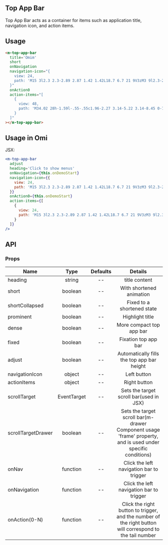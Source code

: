 ## Top App Bar

Top App Bar acts as a container for items such as application title, navigation icon, and action items.

## Usage

```html
<m-top-app-bar
  title='Omim'
  short
  onNavigation
  navigation-icon="{
    view: 24,
    path: 'M15 3l2.3 2.3-2.89 2.87 1.42 1.42L18.7 6.7 21 9V3zM3 9l2.3-2.3 2.87 2.89 1.42-1.42L6.7 5.3 9 3H3zm6 12l-2.3-2.3 2.89-2.87-1.42-1.42L5.3 17.3 3 15v6zm12-6l-2.3 2.3-2.87-2.89-1.42 1.42 2.89 2.87L15 21h6z'
  }"
  onAction0
  action-items="[
    {
      view: 48,
      path: 'M34.02 28h-1.59l-.55-.55c1.96-2.27 3.14-5.22 3.14-8.45 0-7.18-5.82-12.99-13-12.99S9.03 12 9.02 19H4l7.68 8L20 19h-6.98c.01-5 4.03-8.99 9-8.99s9 4.03 9 9-4.03 9-9 9c-1.29 0-2.52-.28-3.63-.77l-2.96 2.96c1.93 1.14 4.18 1.81 6.59 1.81 3.23 0 6.17-1.18 8.44-3.13l.54.54V31l10.01 9.98L43.99 38l-9.97-10z'
    }
  ]"
></m-top-app-bar>
```

## Usage in Omi

JSX:

```jsx
<m-top-app-bar
  adjust
  heading='Click to show menus'
  onNavigation={this.onDemoStart}
  navigation-icon={{
    view: 24,
    path: 'M15 3l2.3 2.3-2.89 2.87 1.42 1.42L18.7 6.7 21 9V3zM3 9l2.3-2.3 2.87 2.89 1.42-1.42L6.7 5.3 9 3H3zm6 12l-2.3-2.3 2.89-2.87-1.42-1.42L5.3 17.3 3 15v6zm12-6l-2.3 2.3-2.87-2.89-1.42 1.42 2.89 2.87L15 21h6z'
  }}
  onAction0={this.onDemoStart}
  action-items={[
    {
      view: 24,
      path: 'M15 3l2.3 2.3-2.89 2.87 1.42 1.42L18.7 6.7 21 9V3zM3 9l2.3-2.3 2.87 2.89 1.42-1.42L6.7 5.3 9 3H3zm6 12l-2.3-2.3 2.89-2.87-1.42-1.42L5.3 17.3 3 15v6zm12-6l-2.3 2.3-2.87-2.89-1.42 1.42 2.89 2.87L15 21h6z'
    }
  ]}
/>
```

## API

### Props

|  **Name**  | **Type**        | **Defaults**  | **Details**  |
| ------------- |:-------------:|:-----:|:-------------:|
| heading | string | -- | title content |
| short | boolean | -- | With shortened animation |
| shortCollapsed | boolean | -- | Fixed to a shortened state |
| prominent | boolean | -- | Highlight title |
| dense | boolean | -- | More compact top app bar |
| fixed | boolean | -- | Fixation top app bar |
| adjust | boolean | -- | Automatically fills the top app bar height |
| navigationIcon | object | -- | Left button |
| actionItems | object | -- | Right button |
| scrollTarget | EventTarget | -- | Sets the target scroll bar(used in JSX) |
| scrollTargetDrawer | boolean | -- | Sets the target scroll bar(m-drawer Component usage 'frame' property, and is used under specific conditions) |
| onNav | function | -- | Click the left navigation bar to trigger |
| onNavigation | function | -- | Click the left navigation bar to trigger |
| onAction(0-N) | function | -- | Click the right button to trigger, and the number of the right button will correspond to the tail number |
